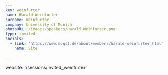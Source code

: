 ```yaml
---
key: weinfurter
name: Harald Weinfurter
surname: Weinfurter
company: University of Munich
photoURL: /images/speakers/Harald_Weinfurter.png
type: invited
socials:
  - link: 'https://www.mcqst.de/about/members/harald-weinfurter.html'
    name: Site

---
```

website: '/sessions/invited_weinfurter'
